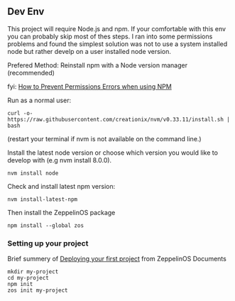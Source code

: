 ## Dev Env
This project will require Node.js and npm. If your comfortable with this env you can probably skip most of thes steps.  I ran into some permissions problems and found the simplest solution was not to use a system installed node but rather develp on a user installed node version.

Prefered Method: Reinstall npm with a Node version manager (recommended)

fyi: [How to Prevent Permissions Errors when using NPM](https://docs.npmjs.com/getting-started/fixing-npm-permissions#how-to-prevent-permissions-errors)

Run as a normal user:

```
curl -o- https://raw.githubusercontent.com/creationix/nvm/v0.33.11/install.sh | bash
```
(restart your terminal if nvm is not available on the command line.)

Install the latest node version or choose which version you would like to develop with (e.g nvm install 8.0.0).
```
nvm install node
```
Check and install latest npm version:
```
nvm install-latest-npm
```
Then install the ZeppelinOS package
```
npm install --global zos
```
### Setting up your project
Brief summery of [Deploying your first project](https://docs.zeppelinos.org/docs/deploying.html) from ZeppelinOS Documents
```
mkdir my-project
cd my-project
npm init
zos init my-project
```
